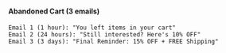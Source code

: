 #### Abandoned Cart (3 emails)

```
Email 1 (1 hour): "You left items in your cart"
Email 2 (24 hours): "Still interested? Here's 10% OFF"
Email 3 (3 days): "Final Reminder: 15% OFF + FREE Shipping"
```
